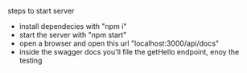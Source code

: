 steps to start server
  - install dependecies with "npm i"
  - start the server with "npm start"
  - open a browser and open this url "localhost:3000/api/docs"
  - inside the swagger docs you'll file the getHello endpoint, enoy the testing
